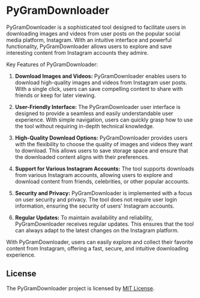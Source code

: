 # PyGramDownloader

PyGramDownloader is a sophisticated tool designed to facilitate users in downloading images and videos from user posts on the popular social media platform, Instagram. With an intuitive interface and powerful functionality, PyGramDownloader allows users to explore and save interesting content from Instagram accounts they admire.

Key Features of PyGramDownloader:

1. **Download Images and Videos:**
   PyGramDownloader enables users to download high-quality images and videos from Instagram user posts. With a single click, users can save compelling content to share with friends or keep for later viewing.

2. **User-Friendly Interface:**
   The PyGramDownloader user interface is designed to provide a seamless and easily understandable user experience. With simple navigation, users can quickly grasp how to use the tool without requiring in-depth technical knowledge.

3. **High-Quality Download Options:**
   PyGramDownloader provides users with the flexibility to choose the quality of images and videos they want to download. This allows users to save storage space and ensure that the downloaded content aligns with their preferences.

4. **Support for Various Instagram Accounts:**
   The tool supports downloads from various Instagram accounts, allowing users to explore and download content from friends, celebrities, or other popular accounts.

5. **Security and Privacy:**
   PyGramDownloader is implemented with a focus on user security and privacy. The tool does not require user login information, ensuring the security of users' Instagram accounts.

6. **Regular Updates:**
   To maintain availability and reliability, PyGramDownloader receives regular updates. This ensures that the tool can always adapt to the latest changes on the Instagram platform.

With PyGramDownloader, users can easily explore and collect their favorite content from Instagram, offering a fast, secure, and intuitive downloading experience.

## License

The PyGramDownloader project is licensed by [MIT License](https://github.com/muhfalihr/PyGramDownloader/blob/master/LICENSE).
